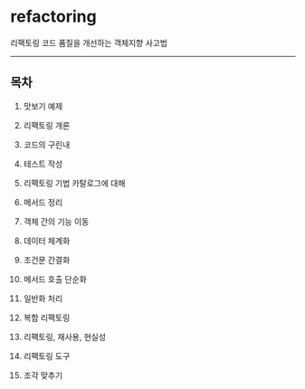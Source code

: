 # refactoring
리팩토링 코드 품질을 개선하는 객체지향 사고법
<hr/>

## 목차
1. 맛보기 예제

2. 리팩토링 개론

3. 코드의 구린내

4. 테스트 작성

5. 리팩토링 기법 카탈로그에 대해

6. 메서드 정리

7. 객체 간의 기능 이동

8. 데이터 체계화

9. 조건문 간결화

10. 메서드 호출 단순화

11. 일반화 처리

12. 복합 리팩토링

13. 리팩토링, 재사용, 현실성

14. 리팩토링 도구

15. 조각 맞추기
